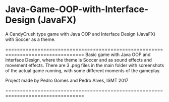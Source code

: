 # Java-Game-OOP-with-Interface-Design (JavaFX)
A CandyCrush type game with Java OOP and Interface Design (JavaFX) with Soccer as a theme.

=================================================================================
Basic game with Java OOP and Interface Design, where the theme is Soccer and as sound effects and movement effects.
There are 3 .png files in the main folder with screenshots of the actual game running, with some different moments of the gameplay.

Project made by Pedro Gomes and Pedro Alves, ISMT 2017

=================================================================================

